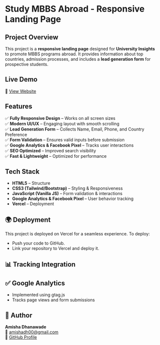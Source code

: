 # Study MBBS Abroad - Responsive Landing Page

## Project Overview

This project is a **responsive landing page** designed for **University Insights** to promote MBBS programs abroad. It provides information about top countries, admission processes, and includes a **lead generation form** for prospective students.

## Live Demo

🔗 [View Website](https://mbbs-website-lac.vercel.app/)

## Features

✅ **Fully Responsive Design** – Works on all screen sizes  
✅ **Modern UI/UX** – Engaging layout with smooth scrolling  
✅ **Lead Generation Form** – Collects Name, Email, Phone, and Country Preference  
✅ **Form Validation** – Ensures valid inputs before submission  
✅ **Google Analytics & Facebook Pixel** – Tracks user interactions  
✅ **SEO Optimized** – Improved search visibility  
✅ **Fast & Lightweight** – Optimized for performance

## Tech Stack

- **HTML5** – Structure
- **CSS3 (Tailwind/Bootstrap)** – Styling & Responsiveness
- **JavaScript (Vanilla JS)** – Form validation & interactions
- **Google Analytics & Facebook Pixel** – User behavior tracking
- **Vercel** – Deployment

## 🌍 Deployment

This project is deployed on Vercel for a seamless experience. To deploy:

- Push your code to GitHub.
- Link your repository to Vercel and deploy it.

## 📊 Tracking Integration

## ✅ Google Analytics

- Implemented using gtag.js
- Tracks page views and form submissions

## 👤 Author

**Amisha Dhanawade**<br>
📧 amishadh00@gmail.com <br>
🔗 [GitHub Profile](https://github.com/Amisha65)
